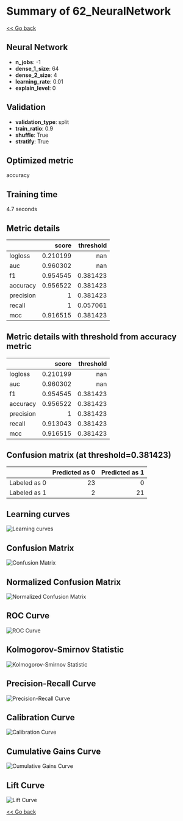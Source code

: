 # Summary of 62_NeuralNetwork

[<< Go back](../README.md)


## Neural Network
- **n_jobs**: -1
- **dense_1_size**: 64
- **dense_2_size**: 4
- **learning_rate**: 0.01
- **explain_level**: 0

## Validation
 - **validation_type**: split
 - **train_ratio**: 0.9
 - **shuffle**: True
 - **stratify**: True

## Optimized metric
accuracy

## Training time

4.7 seconds

## Metric details
|           |    score |   threshold |
|:----------|---------:|------------:|
| logloss   | 0.210199 |  nan        |
| auc       | 0.960302 |  nan        |
| f1        | 0.954545 |    0.381423 |
| accuracy  | 0.956522 |    0.381423 |
| precision | 1        |    0.381423 |
| recall    | 1        |    0.057061 |
| mcc       | 0.916515 |    0.381423 |


## Metric details with threshold from accuracy metric
|           |    score |   threshold |
|:----------|---------:|------------:|
| logloss   | 0.210199 |  nan        |
| auc       | 0.960302 |  nan        |
| f1        | 0.954545 |    0.381423 |
| accuracy  | 0.956522 |    0.381423 |
| precision | 1        |    0.381423 |
| recall    | 0.913043 |    0.381423 |
| mcc       | 0.916515 |    0.381423 |


## Confusion matrix (at threshold=0.381423)
|              |   Predicted as 0 |   Predicted as 1 |
|:-------------|-----------------:|-----------------:|
| Labeled as 0 |               23 |                0 |
| Labeled as 1 |                2 |               21 |

## Learning curves
![Learning curves](learning_curves.png)
## Confusion Matrix

![Confusion Matrix](confusion_matrix.png)


## Normalized Confusion Matrix

![Normalized Confusion Matrix](confusion_matrix_normalized.png)


## ROC Curve

![ROC Curve](roc_curve.png)


## Kolmogorov-Smirnov Statistic

![Kolmogorov-Smirnov Statistic](ks_statistic.png)


## Precision-Recall Curve

![Precision-Recall Curve](precision_recall_curve.png)


## Calibration Curve

![Calibration Curve](calibration_curve_curve.png)


## Cumulative Gains Curve

![Cumulative Gains Curve](cumulative_gains_curve.png)


## Lift Curve

![Lift Curve](lift_curve.png)



[<< Go back](../README.md)
